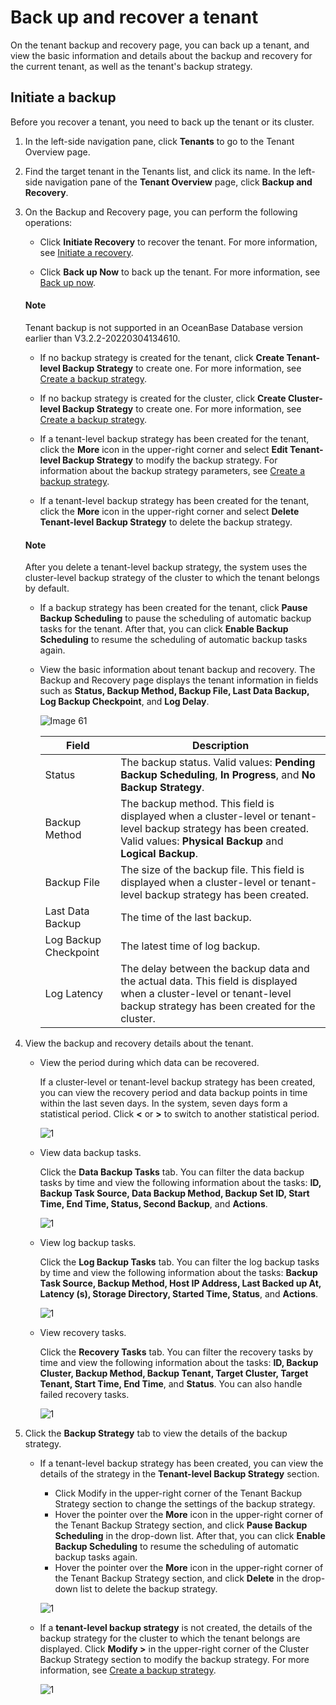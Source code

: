 Back up and recover a tenant
===========================

On the tenant backup and recovery page, you can back up a tenant, and view the basic information and details about the backup and recovery for the current tenant, as well as the tenant's backup strategy.

Initiate a backup
-------------------------

Before you recover a tenant, you need to back up the tenant or its cluster.

1. In the left-side navigation pane, click **Tenants** to go to the Tenant Overview page.

2. Find the target tenant in the Tenants list, and click its name. In the left-side navigation pane of the **Tenant Overview** page, click **Backup and Recovery**.

3. On the Backup and Recovery page, you can perform the following operations:

   * Click **Initiate Recovery** to recover the tenant. For more information, see [Initiate a recovery](4.initiate-a-recovery-task.md).

   * Click **Back up Now** to back up the tenant. For more information, see [Back up now](3.back-up.md).

    <main id="notice" type='explain'>
    <h4>Note</h4>
    <p>Tenant backup is not supported in an OceanBase Database version earlier than V3.2.2-20220304134610.</p>
    </main>

   * If no backup strategy is created for the tenant, click **Create Tenant-level Backup Strategy** to create one. For more information, see [Create a backup strategy](2.create-a-tenant-backup-strategy.md).

   * If no backup strategy is created for the cluster, click **Create Cluster-level Backup Strategy** to create one. For more information, see [Create a backup strategy](2.create-a-tenant-backup-strategy.md).

   * If a tenant-level backup strategy has been created for the tenant, click the **More** icon in the upper-right corner and select **Edit Tenant-level Backup Strategy** to modify the backup strategy. For information about the backup strategy parameters, see [Create a backup strategy](2.create-a-tenant-backup-strategy.md).

   * If a tenant-level backup strategy has been created for the tenant, click the **More** icon in the upper-right corner and select **Delete Tenant-level Backup Strategy** to delete the backup strategy.

    <main id="notice" type='explain'>
    <h4>Note</h4>
    <p>After you delete a tenant-level backup strategy, the system uses the cluster-level backup strategy of the cluster to which the tenant belongs by default.</p>
    </main>

   * If a backup strategy has been created for the tenant, click **Pause Backup Scheduling** to pause the scheduling of automatic backup tasks for the tenant. After that, you can click **Enable Backup Scheduling** to resume the scheduling of automatic backup tasks again.

   * View the basic information about tenant backup and recovery. The Backup and Recovery page displays the tenant information in fields such as **Status, Backup Method, Backup File, Last Data Backup, Log Backup Checkpoint**, and **Log Delay**.

      ![Image 61](https://obbusiness-private.oss-cn-shanghai.aliyuncs.com/doc/img/ocp/401/%E7%A7%9F%E6%88%B7%E5%A4%87%E4%BB%BD%E5%9F%BA%E6%9C%AC%E4%BF%A1%E6%81%AF.png)

      | Field | Description |
      |----------|---|
      | Status | The backup status. Valid values: **Pending Backup Scheduling**, **In Progress**, and **No Backup Strategy**.  |
      | Backup Method | The backup method. This field is displayed when a cluster-level or tenant-level backup strategy has been created. Valid values: **Physical Backup** and **Logical Backup**.  |
      | Backup File | The size of the backup file. This field is displayed when a cluster-level or tenant-level backup strategy has been created.  |
      | Last Data Backup | The time of the last backup.  |
      | Log Backup Checkpoint | The latest time of log backup.  |
      | Log Latency | The delay between the backup data and the actual data. This field is displayed when a cluster-level or tenant-level backup strategy has been created for the cluster.  |

4. View the backup and recovery details about the tenant.

   * View the period during which data can be recovered.

      If a cluster-level or tenant-level backup strategy has been created, you can view the recovery period and data backup points in time within the last seven days. In the system, seven days form a statistical period. Click **<** or **>** to switch to another statistical period.

      ![1](https://obbusiness-private.oss-cn-shanghai.aliyuncs.com/doc/img/ocp/401/%E7%A7%9F%E6%88%B7%E5%A4%87%E4%BB%BD-%E5%8F%AF%E5%A4%87%E4%BB%BD%E5%8C%BA%E9%97%B4.png)

   * View data backup tasks.

      Click the **Data Backup Tasks** tab. You can filter the data backup tasks by time and view the following information about the tasks: **ID, Backup Task Source, Data Backup Method, Backup Set ID, Start Time, End Time, Status, Second Backup**, and **Actions**.

      ![1](https://obbusiness-private.oss-cn-shanghai.aliyuncs.com/doc/img/ocp/401/%E7%A7%9F%E6%88%B7%E7%BA%A7-%E6%95%B0%E6%8D%AE%E5%A4%87%E4%BB%BD.png)

   * View log backup tasks.

      Click the **Log Backup Tasks** tab. You can filter the log backup tasks by time and view the following information about the tasks: **Backup Task Source, Backup Method, Host IP Address, Last Backed up At, Latency (s), Storage Directory, Started Time, Status**, and **Actions**.

      ![1](https://obbusiness-private.oss-cn-shanghai.aliyuncs.com/doc/img/ocp/401/%E7%A7%9F%E6%88%B7%E7%BA%A7-%E6%97%A5%E5%BF%97%E5%A4%87%E4%BB%BD.png)

   * View recovery tasks.

      Click the **Recovery Tasks** tab. You can filter the recovery tasks by time and view the following information about the tasks: **ID, Backup Cluster, Backup Method, Backup Tenant, Target Cluster, Target Tenant, Start Time, End Time**, and **Status**. You can also handle failed recovery tasks.

      ![1](https://obbusiness-private.oss-cn-shanghai.aliyuncs.com/doc/img/ocp/401/%E7%A7%9F%E6%88%B7%E7%BA%A7-%E6%81%A2%E5%A4%8D%E4%BB%BB%E5%8A%A1.png)

5. Click the **Backup Strategy** tab to view the details of the backup strategy.

   * If a tenant-level backup strategy has been created, you can view the details of the strategy in the **Tenant-level Backup Strategy** section.

      * Click Modify in the upper-right corner of the Tenant Backup Strategy section to change the settings of the backup strategy.
      * Hover the pointer over the **More** icon in the upper-right corner of the Tenant Backup Strategy section, and click **Pause Backup Scheduling** in the drop-down list. After that, you can click **Enable Backup Scheduling** to resume the scheduling of automatic backup tasks again.
      * Hover the pointer over the **More** icon in the upper-right corner of the Tenant Backup Strategy section, and click **Delete** in the drop-down list to delete the backup strategy.

      ![1](https://obbusiness-private.oss-cn-shanghai.aliyuncs.com/doc/img/ocp/401/%E7%A7%9F%E6%88%B7%E7%BA%A7-%E5%A4%87%E4%BB%BD%E7%AD%96%E7%95%A5.png)

   * If a **tenant-level backup strategy** is not created, the details of the backup strategy for the cluster to which the tenant belongs are displayed.
      Click **Modify >** in the upper-right corner of the Cluster Backup Strategy section to modify the backup strategy. For more information, see [Create a backup strategy](2.create-a-tenant-backup-strategy.md).

      ![1](https://obbusiness-private.oss-cn-shanghai.aliyuncs.com/doc/img/ocp/401/%E7%A7%9F%E6%88%B7%E7%BA%A7%E5%A4%87%E4%BB%BD-%E5%8E%BB%E4%BF%AE%E6%94%B9.png)
